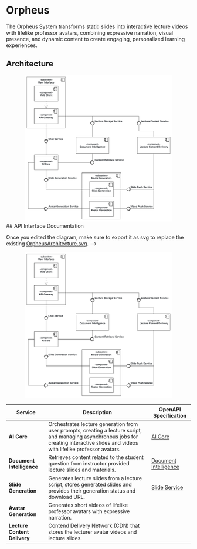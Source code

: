 # Orpheus
The Orpheus System transforms static slides into interactive lecture videos with lifelike professor avatars, combining expressive narration, visual presence, and dynamic content to create engaging, personalized learning experiences.

## Architecture
<!---
The diagram was created with [Apollon](https://apollon.ase.in.tum.de/).
You can edit it by adjusting [OrpheusArchitecture.apollon](./OrpheusArchitecture.apollon).
We recommend using [VsCode](https://code.visualstudio.com/) with the [Apollon Extension](https://marketplace.visualstudio.com/items?itemName=TUMAET.apollon-vscode) to do so.

Once you edited the diagram, make sure to export it as svg to replace the existing [OrpheusArchitecture.svg](./OrpheusArchitecture.svg).
-->
<div style="text-align: center;">
  <img src="./OrpheusArchitecture.svg" alt="Orpheus System Architecture" style="max-width: 80%; height: auto;">
</div>
## API Interface Documentation

Once you edited the diagram, make sure to export it as svg to replace the existing [OrpheusArchitecture.svg](./OrpheusArchitecture.svg).
-->
<div style="text-align: center;">
  <img src="./OrpheusArchitecture.svg" alt="Orpheus System Architecture" style="max-width: 80%; height: auto;">
</div>

| Service                      | Description                                                                                                                                                                              | OpenAPI Specification                                                                  |
|------------------------------|------------------------------------------------------------------------------------------------------------------------------------------------------------------------------------------|----------------------------------------------------------------------------------------|
| **AI Core**                  | Orchestrates lecture generation from user prompts, creating a lecture script, and managing asynchronous jobs for creating interactive slides and videos with lifelike professor avatars. | [AI Core](./core/service_core_v1.yaml)                                                 |
| **Document Intelligence**    | Retrieves content related to the student question from instructor provided lecture slides and materials.                                                                                 | [Document Intelligence](./document-intelligence/service_document-intelligence_v1.yaml) |
| **Slide Generation**         | Generates lecture slides from a lecture script, stores generated slides and provides their generation status and download URL.                                                           | [Slide Service](./slides/service_slides_v1.yaml)                                       |
| **Avatar Generation**        | Generates short videos of lifelike professor avatars with expressive narration.                                                                                                          |                                                                                        |
| **Lecture Content Delivery** | Contend Delivery Network (CDN) that stores the lecturer avatar videos and lecture slides.                                                                                                |                                                                                        |

<!--
TODOS
Open questions:
* Migrate to service levels instead
* Slide Generation vs folder name?
* Avatar Generation vs folder name?
* ai-core vs folder name?
* format the architecture 16:9
-->